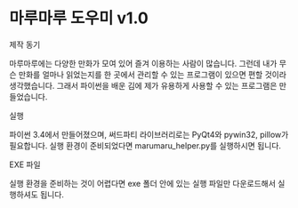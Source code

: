 # 마루마루 도우미 v1.0
제작 동기

마루마루에는 다양한 만화가 모여 있어 즐겨 이용하는 사람이 많습니다. 그런데 내가 무슨 만화를 얼마나 읽었는지를 한 곳에서 관리할 수 있는 프로그램이 있으면 편할 것이라 생각했습니다. 그래서 파이썬을 배운 김에 제가 유용하게 사용할 수 있는 프로그램은 만들었습니다.



실행

파이썬 3.4에서 만들어졌으며, 써드파티 라이브러리로는 PyQt4와 pywin32, pillow가 필요합니다. 실행 환경이 준비되었다면 marumaru_helper.py를 실행하시면 됩니다.



EXE 파일

실행 환경을 준비하는 것이 어렵다면 exe 폴더 안에 있는 실행 파일만 다운로드해서 실행하셔도 됩니다.
